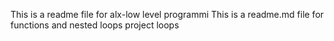 
This is a readme file for alx-low level programmi
This is a readme.md file for functions and nested loops project
loops
